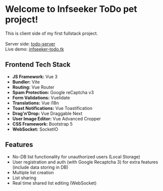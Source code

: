 # Welcome to Infseeker ToDo pet project!

This is client side of my first fullstack project. <br />
<br />
Server side: [todo-server](https://github.com/infseeker/todo-server) <br />
Live demo: [infseeker-todo.tk](https://infseeker-todo.tk/)


## Frontend Tech Stack
- **JS Framework:** Vue 3
- **Bundler:** Vite
- **Routing:** Vue Router
- **Spam Protection:** Google reCaptcha v3
- **Form Validations:** Vuelidate
- **Translations:** Vue i18n
- **Toast Notifications:** Vue Toastification
- **Drag'n'Drop:** Vue Draggable Next
- **User Image Editor:** Vue Advanced Cropper
- **CSS Framework:** Bootstrap 5
- **WebSocket:** SocketIO


## Features
- No-DB list functionality for unauthorized users (Local Storage)
- User registration and auth (with Google Recaptcha 3) for extra features (include data storing in DB)
- Multiple list creation
- List sharing
- Real time shared list editing (WebSocket)
